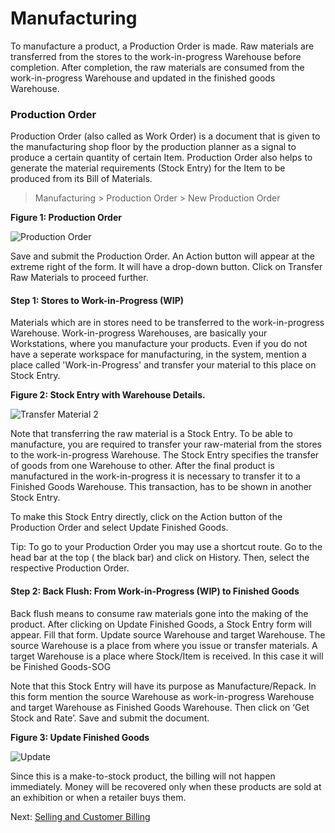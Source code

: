 # Manufacturing

<p class="lead"> To manufacture a product, a Production Order is made. Raw materials are transferred from the stores to the work-in-progress Warehouse before completion. After completion, the raw materials are consumed from the work-in-progress Warehouse and updated in the finished goods Warehouse.</p>

### Production Order

Production Order (also called as Work Order) is a document that is given to the manufacturing shop floor by the production planner as a signal to produce a certain quantity of  certain Item. Production Order also helps to generate the material requirements (Stock Entry) for the Item to be produced from its Bill of Materials.

> Manufacturing > Production Order > New Production Order

__Figure 1: Production Order__

![Production Order](/assets/frappe_io/images/erpnext/m-t-s-po-butterflyprint.png)

Save and submit the Production Order. An Action button will appear at the extreme right of the form. It will have a drop-down button. Click on Transfer Raw Materials to proceed further. 

#### Step 1: Stores to Work-in-Progress (WIP)

Materials which are in stores need to be transferred to the work-in-progress Warehouse. Work-in-progress Warehouses, are basically your Workstations, where you manufacture your products. Even if you do not have a seperate workspace for manufacturing, in the system, mention a place called 'Work-in-Progress' and transfer your material to this place on Stock Entry.

__Figure 2: Stock Entry with Warehouse Details.__

![Transfer Material 2](/assets/frappe_io/images/erpnext/m-t-s-transfer-material.png)

Note that transferring the raw material is a Stock Entry. To be able to manufacture, you are required to transfer your raw-material from the stores to the work-in-progress Warehouse. The Stock Entry specifies the transfer of goods from one Warehouse to other. After the final product is manufactured in the work-in-progress it is necessary to transfer it to a Finished Goods Warehouse. This transaction, has to be shown in another Stock Entry.

To make this Stock Entry directly, click on the Action button of the Production Order and select Update Finished Goods.

<i class="icon-lightbulb text-warning" style="font-size: 200%"></i> Tip: To go to your Production Order you may use a shortcut route. Go to the head bar at the top ( the black bar) and click on History. Then, select the respective Production Order.

#### Step 2: Back Flush: From Work-in-Progress (WIP) to Finished Goods

Back flush means to consume raw materials gone into the making of the product. 
After clicking on Update Finished Goods, a Stock Entry form will appear.  Fill that form. Update source Warehouse and target Warehouse. The source Warehouse is a place from where you issue or transfer materials. A target Warehouse is a place where Stock/Item is received. In this case it will be Finished Goods-SOG

Note that this Stock Entry will have its purpose as Manufacture/Repack. In this form mention the source Warehouse as work-in-progress Warehouse and target Warehouse as Finished Goods Warehouse. Then click on ‘Get Stock and Rate’. Save and submit the document.

__Figure 3: Update Finished Goods__

![Update](/assets/frappe_io/images/erpnext/m-t-s-update-fg.png)

Since this is a make-to-stock product, the billing will not happen immediately. Money will be recovered only when these products are sold at an exhibition or when a retailer buys them.



Next: [Selling and Customer Billing](/apps/erpnext/guide-books/make-to-stock/selling)
